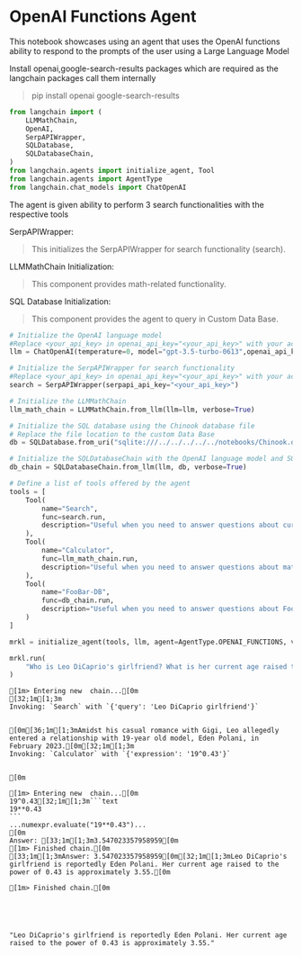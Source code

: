 # OpenAI Functions Agent

This notebook showcases using an agent that uses the OpenAI functions ability to respond to the prompts of the user using a Large Language Model

Install openai,google-search-results packages which are required as the langchain packages call them internally

>pip install openai google-search-results



```python
from langchain import (
    LLMMathChain,
    OpenAI,
    SerpAPIWrapper,
    SQLDatabase,
    SQLDatabaseChain,
)
from langchain.agents import initialize_agent, Tool
from langchain.agents import AgentType
from langchain.chat_models import ChatOpenAI
```

The agent is given ability to perform 3 search functionalities with the respective tools

SerpAPIWrapper:
>This initializes the SerpAPIWrapper for search functionality (search).

LLMMathChain Initialization:
>This component provides math-related functionality.

SQL Database Initialization:
>This component provides the agent to query in Custom Data Base.



```python
# Initialize the OpenAI language model
#Replace <your_api_key> in openai_api_key="<your_api_key>" with your actual OpenAI key.
llm = ChatOpenAI(temperature=0, model="gpt-3.5-turbo-0613",openai_api_key="<your_api_key>")

# Initialize the SerpAPIWrapper for search functionality
#Replace <your_api_key> in openai_api_key="<your_api_key>" with your actual SerpAPI key.
search = SerpAPIWrapper(serpapi_api_key="<your_api_key>")

# Initialize the LLMMathChain
llm_math_chain = LLMMathChain.from_llm(llm=llm, verbose=True)

# Initialize the SQL database using the Chinook database file
# Replace the file location to the custom Data Base
db = SQLDatabase.from_uri("sqlite:///../../../../../notebooks/Chinook.db")

# Initialize the SQLDatabaseChain with the OpenAI language model and SQL database
db_chain = SQLDatabaseChain.from_llm(llm, db, verbose=True)

# Define a list of tools offered by the agent
tools = [
    Tool(
        name="Search",
        func=search.run,
        description="Useful when you need to answer questions about current events. You should ask targeted questions."
    ),
    Tool(
        name="Calculator",
        func=llm_math_chain.run,
        description="Useful when you need to answer questions about math."
    ),
    Tool(
        name="FooBar-DB",
        func=db_chain.run,
        description="Useful when you need to answer questions about FooBar. Input should be in the form of a question containing full context."
    )
]

```


```python
mrkl = initialize_agent(tools, llm, agent=AgentType.OPENAI_FUNCTIONS, verbose=True)
```


```python
mrkl.run(
    "Who is Leo DiCaprio's girlfriend? What is her current age raised to the 0.43 power?"
)
```

    
    
    [1m> Entering new  chain...[0m
    [32;1m[1;3m
    Invoking: `Search` with `{'query': 'Leo DiCaprio girlfriend'}`
    
    
    [0m[36;1m[1;3mAmidst his casual romance with Gigi, Leo allegedly entered a relationship with 19-year old model, Eden Polani, in February 2023.[0m[32;1m[1;3m
    Invoking: `Calculator` with `{'expression': '19^0.43'}`
    
    
    [0m
    
    [1m> Entering new  chain...[0m
    19^0.43[32;1m[1;3m```text
    19**0.43
    ```
    ...numexpr.evaluate("19**0.43")...
    [0m
    Answer: [33;1m[1;3m3.547023357958959[0m
    [1m> Finished chain.[0m
    [33;1m[1;3mAnswer: 3.547023357958959[0m[32;1m[1;3mLeo DiCaprio's girlfriend is reportedly Eden Polani. Her current age raised to the power of 0.43 is approximately 3.55.[0m
    
    [1m> Finished chain.[0m
    




    "Leo DiCaprio's girlfriend is reportedly Eden Polani. Her current age raised to the power of 0.43 is approximately 3.55."




```python

```
